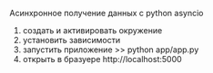 Асинхронное получение данных с python asyncio

1) создать и активировать окружение
2) установить зависимости
3) запустить приложение >> python app/app.py
4) открыть в бразуере http://localhost:5000